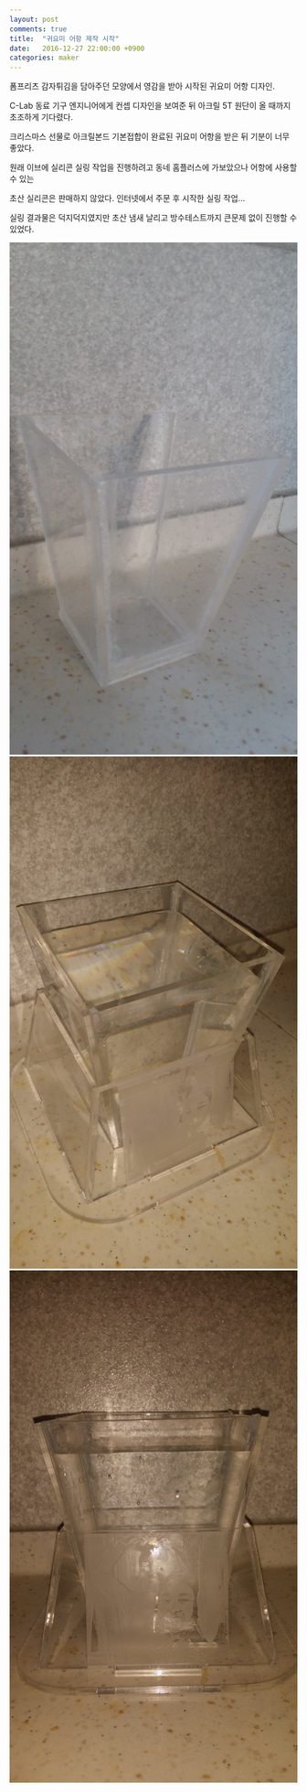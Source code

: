 ```yaml
---
layout: post
comments: true
title:  "귀요미 어항 제작 시작"
date:   2016-12-27 22:00:00 +0900
categories: maker
---
```

폼프리츠 감자튀김을 담아주던 모양에서 영감을 받아 시작된 귀요미 어항 디자인.

C-Lab 동료 기구 엔지니어에게 컨셉 디자인을 보여준 뒤 아크릴 5T 원단이 올 때까지 초조하게 기다렸다.

크리스마스 선물로 아크릴본드 기본접합이 완료된 귀요미 어항을 받은 뒤 기분이 너무 좋았다.

원래 이브에 실리콘 실링 작업을 진행하려고 동네 홈플러스에 가보았으나 어항에 사용할 수 있는

초산 실리콘은 판매하지 않았다. 인터넷에서 주문 후 시작한 실링 작업...

실링 결과물은 덕지덕지였지만 초산 냄새 날리고 방수테스트까지 큰문제 없이 진행할 수 있었다.

![귀요미 어항 초산실리콘 실링 후 양생](/assets/20161227_082814.jpg)
![귀요미 어항 방수테스트](/assets/20161227_212624.jpg)
![귀요미 어항 아이들 사진 음각](/assets/20161227_212633.jpg)

